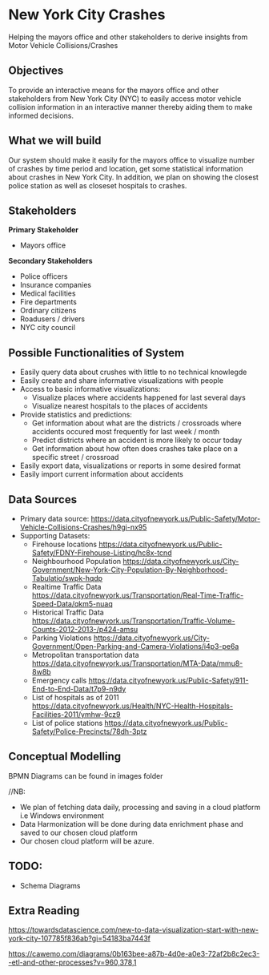 # New York City Crashes

Helping the mayors office and other stakeholders to derive insights from Motor Vehicle Collisions/Crashes

## Objectives

To provide an interactive means for the mayors office and other stakeholders from New York City (NYC) to easily access motor vehicle collision information in an interactive manner thereby aiding them to make informed decisions.

## What we will build

Our system should make it easily for the mayors office to visualize number of crashes by time period and location, get some statistical information about crashes in New York City. In addition, we plan on showing the closest police station as well as closeset hospitals to crashes.

## Stakeholders

**Primary Stakeholder**

* Mayors office

**Secondary Stakeholders**

* Police officers
* Insurance companies
* Medical facilities
* Fire departments
* Ordinary citizens
* Roadusers / drivers
* NYC city council

## Possible Functionalities of System

* Easily query data about crushes with little to no technical knowlegde
* Easily create and share informative visualizations with people
* Access to basic informative visualizations:
  * Visualize places where accidents happened for last several days
  * Visualize nearest hospitals to the places of accidents
* Provide statistics and predictions:
  * Get information about what are the districts / crossroads where accidents occured most frequently for last week / month
  * Predict districts where an accident is more likely to occur today
  * Get information about how often does crashes take place on a specific street / crossroad
* Easily export data, visualizations or reports in some desired format
* Easily import current information about accidents

## Data Sources

* Primary data source:
  https://data.cityofnewyork.us/Public-Safety/Motor-Vehicle-Collisions-Crashes/h9gi-nx95
* Supporting Datasets:
  * Firehouse locations
    https://data.cityofnewyork.us/Public-Safety/FDNY-Firehouse-Listing/hc8x-tcnd
  * Neighbourhood Population
    https://data.cityofnewyork.us/City-Government/New-York-City-Population-By-Neighborhood-Tabulatio/swpk-hqdp
  * Realtime Traffic Data
    https://data.cityofnewyork.us/Transportation/Real-Time-Traffic-Speed-Data/qkm5-nuaq
  * Historical Traffic Data
    https://data.cityofnewyork.us/Transportation/Traffic-Volume-Counts-2012-2013-/p424-amsu
  * Parking Violations
    https://data.cityofnewyork.us/City-Government/Open-Parking-and-Camera-Violations/i4p3-pe6a
  * Metropolitan transportation data
    https://data.cityofnewyork.us/Transportation/MTA-Data/mmu8-8w8b
  * Emergency calls
    https://data.cityofnewyork.us/Public-Safety/911-End-to-End-Data/t7p9-n9dy
  * List of hospitals as of 2011
    https://data.cityofnewyork.us/Health/NYC-Health-Hospitals-Facilities-2011/ymhw-9cz9
  * List of police stations
    https://data.cityofnewyork.us/Public-Safety/Police-Precincts/78dh-3ptz


## Conceptual Modelling

BPMN Diagrams can be found in images folder

//NB:

* We plan of fetching data daily, processing and saving in a cloud platform i.e Windows environment
* Data Harmonization will be done during data enrichment phase and saved to our chosen cloud platform
* Our chosen cloud platform will be azure.

## TODO:

* Schema Diagrams 

## Extra Reading

https://towardsdatascience.com/new-to-data-visualization-start-with-new-york-city-107785f836ab?gi=54183ba7443f

https://cawemo.com/diagrams/0b163bee-a87b-4d0e-a0e3-72af2b8c2ec3--etl-and-other-processes?v=960,378,1
